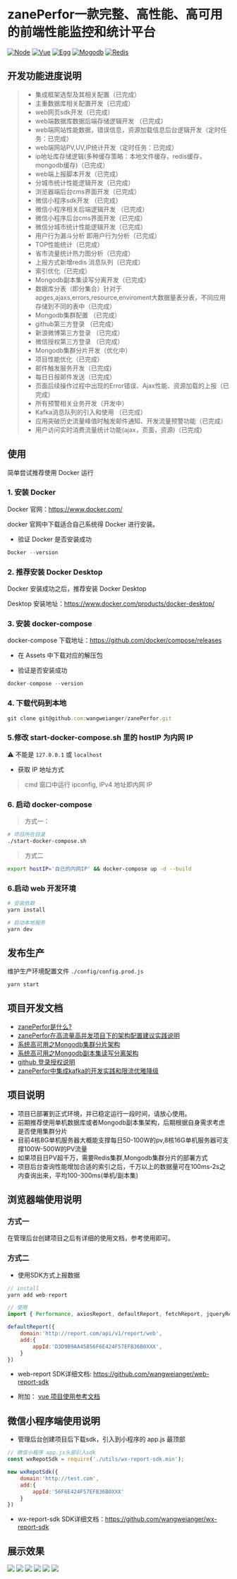 # zanePerfor一款完整、高性能、高可用的前端性能监控和统计平台

[![Node](https://img.shields.io/badge/node-8.9.0~10.15.1-green.svg?style=plastic)](https://nodejs.org/en/)
[![Vue](https://img.shields.io/badge/vue-2.0+-blue.svg?style=plastic)](https://cn.vuejs.org/)
[![Egg](https://img.shields.io/badge/egg-2.0-green.svg?style=plastic)](https://eggjs.org/)
[![Mogodb](https://img.shields.io/badge/mogodb-4.0+-brightgreen.svg?style=plastic)](https://www.mongodb.com/)
[![Redis](https://img.shields.io/badge/redis-5.0+-green.svg?style=plastic)](https://redis.io/)

## 开发功能进度说明
>
> * 集成框架选型及其相关配置（已完成）
> * 主重数据库相关配置开发（已完成）
> * web网页sdk开发（已完成）
> * web端数据库数据后端存储逻辑开发 （已完成）
> * web端网站性能数据，错误信息，资源加载信息后台逻辑开发（定时任务：已完成）
> * web端网站PV,UV,IP统计开发（定时任务：已完成）
> * ip地址库存储逻辑(多种缓存策略：本地文件缓存，redis缓存，mongodb缓存)（已完成）
> * web端上报脚本开发（已完成）
> * 分城市统计性能逻辑开发（已完成）
> * 浏览器端后台cms界面开发（已完成）
> * 微信小程序sdk开发 （已完成）
> * 微信小程序相关后端逻辑开发 （已完成）
> * 微信小程序后台cms界面开发（已完成）
> * 微信分城市统计性能逻辑开发（已完成）
> * 用户行为漏斗分析 即用户行为分析（已完成）
> * TOP性能统计（已完成）
> * 省市流量统计热力图分析（已完成）
> * 上报方式新增redis 消息队列（已完成）
> * 索引优化（已完成）
> * Mongodb副本集读写分离开发（已完成）
> * 数据库分表（即分集合）针对于apges,ajaxs,errors,resource,enviroment大数据量表分表，不同应用存储到不同的表中（已完成）
> * Mongodb集群配置 （已完成）
> * github第三方登录 （已完成）
> * 新浪微博第三方登录 （已完成）
> * 微信授权第三方登录 （已完成）
> * Mongodb集群分片开发（优化中）
> * 项目性能优化（已完成）
> * 邮件触发服务开发（已完成)
> * 每日日报邮件发送（已完成）
> * 页面后续操作过程中出现的Error错误、Ajax性能、资源加载的上报（已完成）
> * 所有预警相关业务开发（开发中）
> * Kafka消息队列的引入和使用 （已完成）
> * 应用突破历史流量峰值时触发邮件通知、开发流量预警功能（已完成）
> * 用户访问实时消费流量统计功能(ajax，页面，资源)（已完成)

## 使用

简单尝试推荐使用 Docker 运行

### 1. 安装 Docker

Docker 官网：<https://www.docker.com/>

docker 官网中下载适合自己系统得 Docker 进行安装。

* 验证 Docker 是否安装成功

```ts
Docker --version
```

### 2. 推荐安装 Docker Desktop

Docker 安装成功之后，推荐安装 Docker Desktop

Desktop 安装地址：<https://www.docker.com/products/docker-desktop/>

### 3. 安装 docker-compose

docker-compose 下载地址：<https://github.com/docker/compose/releases>

* 在 Assets 中下载对应的解压包

* 验证是否安装成功

```ts
docker-compose --version
```

### 4. 下载代码到本地

```ts
git clone git@github.com:wangweianger/zanePerfor.git
```

### 5.修改 start-docker-compose.sh 里的 hostIP 为内网 IP

⚠️ 不能是 `127.0.0.1` 或 `localhost`

* 获取 IP 地址方式

> cmd 窗口中运行 ipconfig, IPv4 地址即内网 IP

### 6. 启动 docker-compose

> 方式一：

```sh
# 项目所在目录
./start-docker-compose.sh
```

> 方式二

```sh
export hostIP='自己的内网IP' && docker-compose up -d --build
```

### 6.启动 web 开发环境

```sh
# 安装依赖
yarn install

# 启动本地服务
yarn dev
```

## 发布生产

维护生产环境配置文件 `./config/config.prod.js`

```ts
yarn start
```

## 项目开发文档

* [zanePerfor是什么?](https://github.com/wangweianger/zanePerfor/blob/master/docs/index.md)
* [zanePerfor在高流量高并发项目下的架构配置建议实践说明](https://juejin.cn/post/6844903815255179272)
* [系统高可用之Mongodb集群分片架构](https://juejin.cn/post/6844903714369568782)
* [系统高可用之Mongodb副本集读写分离架构](https://juejin.cn/post/6844903713715273742)
* [github 登录授权说明](https://github.com/wangweianger/zanePerfor/blob/master/docs/github.md)
* [zanePerfor中集成kafka的开发实践和限流优雅降级](https://juejin.cn/post/6844903766139879438)

## 项目说明

* 项目已部署到正式环境，并已稳定运行一段时间，请放心使用。
* 前期推荐使用单机数据库或者Mongodb副本集架构，后期根据自身需求考虑是否使用集群分片
* 目前4核8G单机服务器大概能支撑每日50-100W的pv,8核16G单机服务器可支撑100W-500W的PV流量
* 如果项目日PV超千万，需要Redis集群,Mongodb集群分片的部署方式
* 项目后台查询性能增加合适的索引之后，千万以上的数据量可在100ms-2s之内查询出来，平均100-300ms(单机/副本集)

## 浏览器端使用说明

### 方式一

在管理后台创建项目之后有详细的使用文档，参考使用即可。

### 方式二

* 使用SDK方式上报数据

```js
// install
yarn add web-report

// 使用
import { Performance, axiosReport, defaultReport, fetchReport, jqueryReport } from 'web-report'

defaultReport({
    domain:'http://report.com/api/v1/report/web',
    add:{
        appId:'D3D9B9AA45B56F6E424F57EFB36B0XXX',
    }
})
```

* web-report SDK详细文档: <https://github.com/wangweianger/web-report-sdk>

* 附加： [vue 项目使用参考文档](./docs/vue.md)

## 微信小程序端使用说明

* 管理后台创建项目后下载sdk，引入到小程序的 app.js 最顶部

```js
// 微信小程序 app.js头部引入sdk
const wxRepotSdk = require('./utils/wx-report-sdk.min');

new wxRepotSdk({
    domain:'http://test.com',
    add:{
        appId:'56F6E424F57EFB36B0XXX'
    }
})
```

* wx-report-sdk SDK详细文档：<https://github.com/wangweianger/wx-report-sdk>

## 展示效果

![](https://github.com/wangweianger/zanePerfor/blob/master/demo/01.png "")
![](https://github.com/wangweianger/zanePerfor/blob/master/demo/02.png "")
![](https://github.com/wangweianger/zanePerfor/blob/master/demo/03.png "")
![](https://github.com/wangweianger/zanePerfor/blob/master/demo/04.png "")
![](https://github.com/wangweianger/zanePerfor/blob/master/demo/09.png "")
![](https://github.com/wangweianger/zanePerfor/blob/master/demo/012.png "")

